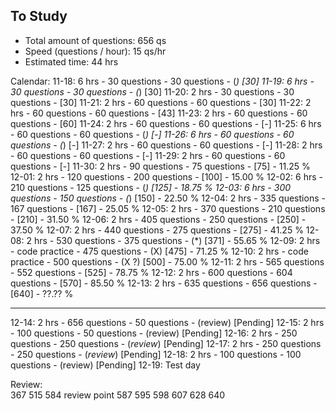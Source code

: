 ## To Study ##

- Total amount of questions:    656 qs
- Speed (questions / hour):     15  qs/hr
- Estimated time:               44  hrs

Calendar:
11-18: 6 hrs    -  30 questions -    30 questions   - (*)        [30]
11-19: 6 hrs    -  30 questions -    30 questions   - (*)        [30]
11-20: 2 hrs    -  30 questions -    30 questions   -            [30]
11-21: 2 hrs    -  60 questions -    60 questions   -            [30]
11-22: 2 hrs    -  60 questions -    60 questions   -            [43]
11-23: 2 hrs    -  60 questions -    60 questions   -            [60]
11-24: 2 hrs    -  60 questions -    60 questions   -            [-]
11-25: 6 hrs    -  60 questions -    60 questions   - (*)        [-]
11-26: 6 hrs    -  60 questions -    60 questions   - (*)        [-]
11-27: 2 hrs    -  60 questions -    60 questions   -            [-]
11-28: 2 hrs    -  60 questions -    60 questions   -            [-]
11-29: 2 hrs    -  60 questions -    60 questions   -            [-]
11-30: 2 hrs    -  90 questions -    75 questions   -            [75]       - 11.25 %
12-01: 2 hrs    - 120 questions -   200 questions   -            [100]      - 15.00 %
12-02: 6 hrs    - 210 questions -   125 questions   - (*)        [125]      - 18.75 %
12-03: 6 hrs    - 300 questions -   150 questions   - (*)        [150]      - 22.50 %
12-04: 2 hrs    - 335 questions -   167 questions   -            [167]      - 25.05 %
12-05: 2 hrs    - 370 questions -   210 questions   -            [210]      - 31.50 %
12-06: 2 hrs    - 405 questions -   250 questions   -            [250]      - 37.50 %
12-07: 2 hrs    - 440 questions -   275 questions   -            [275]      - 41.25 %
12-08: 2 hrs    - 530 questions -   375 questions   - (*)        [371]      - 55.65 %
12-09: 2 hrs    - code practice -   475 questions   - (X)        [475]      - 71.25 %
12-10: 2 hrs    - code practice -   500 questions   - (X ?)      [500]      - 75.00 %
12-11: 2 hrs    - 565 questions -   552 questions   -            [525]      - 78.75 %
12-12: 2 hrs    - 600 questions -   604 questions   -            [570]      - 85.50 %
12-13: 2 hrs    - 635 questions -   656 questions   -            [640]      - ??.?? %
***************************************************************************************
12-14: 2 hrs    - 656 questions -    50 questions   - (review)   [Pending]
12-15: 2 hrs    - 100 questions -    50 questions   - (review)   [Pending]
12-16: 2 hrs    - 250 questions -   250 questions   - (*review*) [Pending]
12-17: 2 hrs    - 250 questions -   250 questions   - (*review*) [Pending]
12-18: 2 hrs    - 100 questions -   100 questions   - (review)   [Pending]
12-19: Test day

Review:  
367
515
584 review point
587
595
598
607
628
640